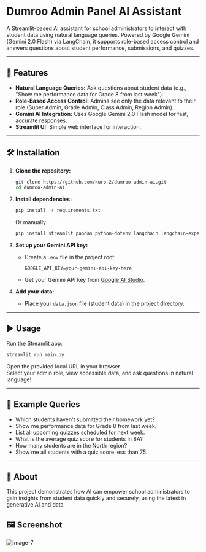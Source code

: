 # Dumroo Admin Panel AI Assistant

A Streamlit-based AI assistant for school administrators to interact with student data using natural language queries. Powered by Google Gemini (Gemini 2.0 Flash) via LangChain, it supports role-based access control and answers questions about student performance, submissions, and quizzes.

---

## 🚀 Features

- **Natural Language Queries:** Ask questions about student data (e.g., "Show me performance data for Grade 8 from last week").
- **Role-Based Access Control:** Admins see only the data relevant to their role (Super Admin, Grade Admin, Class Admin, Region Admin).
- **Gemini AI Integration:** Uses Google Gemini 2.0 Flash model for fast, accurate responses.
- **Streamlit UI:** Simple web interface for interaction.

---

## 🛠️ Installation

1. **Clone the repository:**
    ```bash
    git clone https://github.com/kuro-2/dumroo-admin-ai.git
    cd dumroo-admin-ai
    ```

2. **Install dependencies:**
    ```bash
    pip install -r requirements.txt
    ```
    Or manually:
    ```bash
    pip install streamlit pandas python-dotenv langchain langchain-experimental langchain-google-genai tabulate
    ```

3. **Set up your Gemini API key:**
    - Create a `.env` file in the project root:
      ```
      GOOGLE_API_KEY=your-gemini-api-key-here
      ```
    - Get your Gemini API key from [Google AI Studio](https://aistudio.google.com/app/apikey).

4. **Add your data:**
    - Place your `data.json` file (student data) in the project directory.

---

## ▶️ Usage

Run the Streamlit app:

```bash
streamlit run main.py
```

Open the provided local URL in your browser.  
Select your admin role, view accessible data, and ask questions in natural language!

---

## 📄 Example Queries

- Which students haven't submitted their homework yet?
- Show me performance data for Grade 8 from last week.
- List all upcoming quizzes scheduled for next week.
- What is the average quiz score for students in 8A?
- How many students are in the North region?
- Show me all students with a quiz score less than 75.

---

## 📝 About

This project demonstrates how AI can empower school administrators to gain insights from student data quickly and securely, using the latest in generative AI and data

## 🖼️ Screenshot

![image-7](https://github.com/user-attachments/assets/c773a764-03ab-40e3-9519-4e13341a9cc3)



